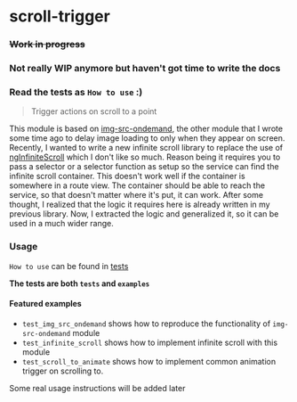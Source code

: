 # scroll-trigger
### ~~Work in progress~~
### Not really WIP anymore but haven't got time to write the docs
### Read the tests as `How to use` :)

> Trigger actions on scroll to a point

This module is based on [img-src-ondemand][1], the other module that I wrote
some time ago to delay image loading to only when they appear on screen.
Recently, I wanted to write a new infinite scroll library to replace the use of
[ngInfiniteScroll][2] which I don't like so much. Reason being it requires you
to pass a selector or a selector function as setup so the service can find the
infinite scroll container. This doesn't work well if the container is somewhere
in a route view. The container should be able to reach the service, so that
doesn't matter where it's put, it can work. After some thought, I realized that
the logic it requires here is already written in my previous library. Now, I
extracted the logic and generalized it, so it can be used in a much wider range.

[1]: https://github.com/princemaple/img-src-ondemand
[2]: https://github.com/sroze/ngInfiniteScroll

### Usage

`How to use` can be found in [tests][3]

**The tests are both `tests` and `examples`**

#### Featured examples
- `test_img_src_ondemand` shows how to reproduce the functionality
of `img-src-ondemand` module
- `test_infinite_scroll` shows how to implement infinite scroll with this module
- `test_scroll_to_animate` shows how to implement common animation trigger on scrolling to.

[3]: https://github.com/princemaple/scroll-trigger/tree/master/test

Some real usage instructions will be added later
